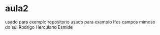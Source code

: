 # aula2
usado para exemplo
repositorio usado para exemplo
Ifes campos mimoso do sul
Rodrigo Herculano Esmide
